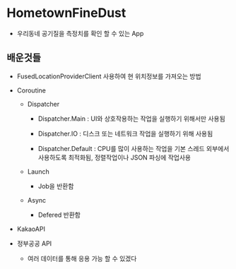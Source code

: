 # HometownFineDust
  * 우리동네 공기질을 측정치를 확인 할 수 있는 App
  
## 배운것들
* FusedLocationProviderClient 사용하여 현 위치정보를 가져오는 방법

* Coroutine

  * Dispatcher

    * Dispatcher.Main  : UI와 상호작용하는 작업을 실행하기 위해서만 사용됨

    * Dispatcher.IO  : 디스크 또는 네트워크 작업을 실행하기 위해 사용됨

    * Dispatcher.Default  : CPU를 많이 사용하는 작업을 기본 스레드 외부에서 사용하도록 최적화됨, 정렬작업이나 JSON 파싱에 작업사용

  * Launch
    * Job을 반환함
    
  * Async
    * Defered<T> 반환함
    
* KakaoAPI
* 정부공공 API
  * 여러 데이터를 통해 응용 가능 할 수 있겠다 

